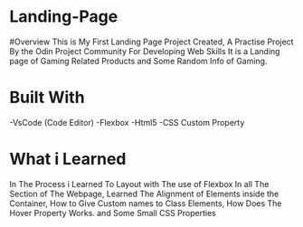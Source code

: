 # Landing-Page
#Overview
This is My First Landing Page Project Created, A Practise Project By the Odin Project Community For Developing Web Skills
It is a Landing page of Gaming Related Products and Some Random Info of Gaming.

# Built With
-VsCode (Code Editor)
-Flexbox
-Html5
-CSS Custom Property

# What i Learned 
In The Process i Learned To Layout with The use of Flexbox In all The Section of The Webpage, 
Learned The Alignment of Elements inside the Container, 
How to Give Custom names to Class Elements,
How Does The Hover Property Works.
and Some Small CSS Properties

